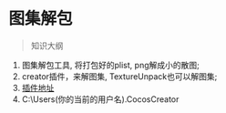 # 图集解包

> 知识大纲
1. 图集解包工具, 将打包好的plist, png解成小的散图;
2. creator插件，来解图集, TextureUnpack也可以解图集;
3. [插件地址](https://github.com/zilongshanren/unpack-textureatlas)
4. C:\Users\(你的当前的用户名)\.CocosCreator
